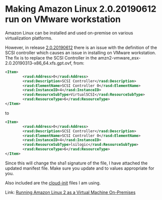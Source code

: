 # Making Amazon Linux 2.0.20190612 run on VMware workstation

Amazon Linux can be installed and used on-premise on various virtualization platforms.

However, in release [2.0.20190612](https://cdn.amazonlinux.com/os-images/2.0.20190612/) there is an issue with the definition of the SCSI controller which causes an issue in installing on VMware workstation. The fix is to replace the SCSI Controller in the amzn2-vmware_esx-2.0.20190313-x86_64.xfs.gpt.ovf, from:
```xml
<Item>
        <rasd:Address>0</rasd:Address>
        <rasd:Description>SCSI Controller</rasd:Description>
        <rasd:ElementName>SCSI Controller 0</rasd:ElementName>
        <rasd:InstanceID>4</rasd:InstanceID>
        <rasd:ResourceSubType>VirtualSCSI</rasd:ResourceSubType>
        <rasd:ResourceType>6</rasd:ResourceType>
</Item>
```
to
```xml
<Item>
        <rasd:Address>0</rasd:Address>
        <rasd:Description>SCSI Controller</rasd:Description>
        <rasd:ElementName>SCSI Controller 0</rasd:ElementName>
        <rasd:InstanceID>4</rasd:InstanceID>
        <rasd:ResourceSubType>lsilogic</rasd:ResourceSubType>
        <rasd:ResourceType>6</rasd:ResourceType>
</Item>
```
Since this will change the sha1 signature of the file, I have attached the updated manifest file. Make sure you update <user> and <password> to values appropriate for you. 

Also included are the [cloud-init](https://cloudinit.readthedocs.io/en/latest/) files I am using.


Link:
[Running Amazon Linux 2 as a Virtual Machine On-Premises](https://docs.aws.amazon.com/AWSEC2/latest/UserGuide/amazon-linux-2-virtual-machine.html)
